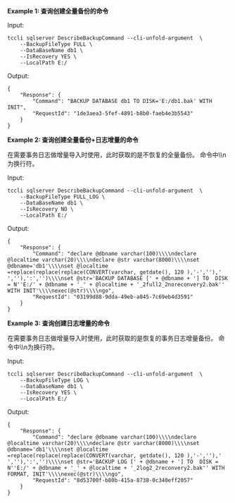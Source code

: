 **Example 1: 查询创建全量备份的命令**



Input: 

```
tccli sqlserver DescribeBackupCommand --cli-unfold-argument  \
    --BackupFileType FULL \
    --DataBaseName db1 \
    --IsRecovery YES \
    --LocalPath E:/
```

Output: 
```
{
    "Response": {
        "Command": "BACKUP DATABASE db1 TO DISK='E:/db1.bak' WITH INIT",
        "RequestId": "1de3aea3-5fef-4891-b8b0-faeb4e3b5543"
    }
}
```

**Example 2: 查询创建全量备份+日志增量的命令**

在需要事务日志做增量导入时使用，此时获取的是不恢复的全量备份。
命令中\\\\n为换行符。

Input: 

```
tccli sqlserver DescribeBackupCommand --cli-unfold-argument  \
    --BackupFileType FULL_LOG \
    --DataBaseName db1 \
    --IsRecovery NO \
    --LocalPath E:/
```

Output: 
```
{
    "Response": {
        "Command": "declare @dbname varchar(100)\\\\ndeclare @localtime varchar(20)\\\\ndeclare @str varchar(8000)\\\\nset @dbname='db1'\\\\nset @localtime =replace(replace(replace(CONVERT(varchar, getdate(), 120 ),'-',''),' ',''),':','')\\\\nset @str='BACKUP DATABASE [' + @dbname + '] TO  DISK = N''E:/' + @dbname + '_' + @localtime + '_2full2_2noreconvery2.bak'' WITH INIT'\\\\nexec(@str)\\\\ngo",
        "RequestId": "03199d88-9dda-49eb-a045-7c69eb4d3591"
    }
}
```

**Example 3: 查询创建日志增量的命令**

在需要事务日志做增量导入时使用，此时获取的是恢复的事务日志增量备份。
命令中\\\\n为换行符。

Input: 

```
tccli sqlserver DescribeBackupCommand --cli-unfold-argument  \
    --BackupFileType LOG \
    --DataBaseName db1 \
    --IsRecovery YES \
    --LocalPath E:/
```

Output: 
```
{
    "Response": {
        "Command": "declare @dbname varchar(100)\\\\ndeclare @localtime varchar(20)\\\\ndeclare @str varchar(8000)\\\\nset @dbname='db1'\\\\nset @localtime =replace(replace(replace(CONVERT(varchar, getdate(), 120 ),'-',''),' ',''),':','')\\\\nset @str='BACKUP LOG [' + @dbname + '] TO  DISK = N''E:/' + @dbname + '_' + @localtime + '_2log2_2reconvery2.bak'' WITH FORMAT, INIT'\\\\nexec(@str)\\\\ngo",
        "RequestId": "8d53700f-b80b-415a-8738-0c340eff2057"
    }
}
```

